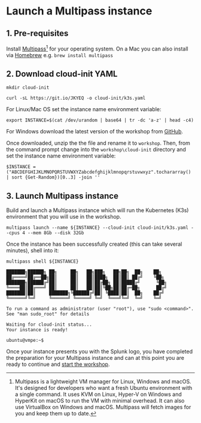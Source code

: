 # Launch a Multipass instance

## 1. Pre-requisites

Install [Multipass](https://multipass.run/)[^1] for your operating system. On a Mac you can also install via [Homebrew](https://brew.sh/) e.g. `brew install multipass`

## 2. Download cloud-init YAML

```
mkdir cloud-init
```

```
curl -sL https://git.io/JKYEQ -o cloud-init/k3s.yaml
```

For Linux/Mac OS set the instance name environment variable:

```
export INSTANCE=$(cat /dev/urandom | base64 | tr -dc 'a-z' | head -c4)
```

For Windows download the latest version of the workshop from [GitHub](https://github.com/signalfx/observability-workshop/archive/refs/heads/master.zip).

Once downloaded, unzip the the file and rename it to `workshop`. Then, from the command prompt change into the `workshop\cloud-init` directory and set the instance name environment variable:

```
$INSTANCE = ("ABCDEFGHIJKLMNOPQRSTUVWXYZabcdefghijklmnopqrstuvwxyz".tochararray() | sort {Get-Random})[0..3] -join ''
```

## 3. Launch Multipass instance

Build and launch a Multipass instance which will run the Kubernetes (K3s) environment that you will use in the workshop.

```text
multipass launch --name ${INSTANCE} --cloud-init cloud-init/k3s.yaml --cpus 4 --mem 8Gb --disk 32Gb
```

Once the instance has been successfully created (this can take several minutes), shell into it:

```
multipass shell ${INSTANCE}
```

```
███████╗██████╗ ██╗     ██╗   ██╗███╗   ██╗██╗  ██╗    ██╗  
██╔════╝██╔══██╗██║     ██║   ██║████╗  ██║██║ ██╔╝    ╚██╗ 
███████╗██████╔╝██║     ██║   ██║██╔██╗ ██║█████╔╝      ╚██╗
╚════██║██╔═══╝ ██║     ██║   ██║██║╚██╗██║██╔═██╗      ██╔╝
███████║██║     ███████╗╚██████╔╝██║ ╚████║██║  ██╗    ██╔╝ 
╚══════╝╚═╝     ╚══════╝ ╚═════╝ ╚═╝  ╚═══╝╚═╝  ╚═╝    ╚═╝  

To run a command as administrator (user "root"), use "sudo <command>".
See "man sudo_root" for details

Waiting for cloud-init status...
Your instance is ready!

ubuntu@vmpe:~$
```

Once your instance presents you with the Splunk logo, you have completed the preparation for your Multipass instance and can at this point you are ready to continue and [start the workshop](https://signalfx.github.io/observability-workshop/latest/).

[^1]: Multipass is a lightweight VM manager for Linux, Windows and macOS. It's designed for developers who want a fresh Ubuntu environment with a single command. It uses KVM on Linux, Hyper-V on Windows and HyperKit on macOS to run the VM with minimal overhead. It can also use VirtualBox on Windows and macOS. Multipass will fetch images for you and keep them up to date.
